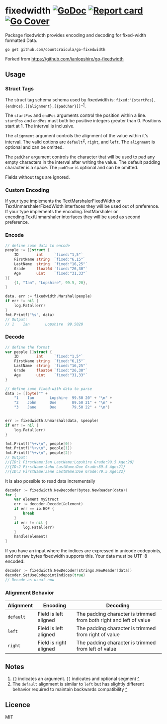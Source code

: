# fixedwidth [![GoDoc](https://pkg.go.dev/github.com/countcraicula/go-fixedwidth?status.svg)](http://pkg.go.dev/github.com/countcraicula/go-fixedwidth) [![Report card](https://goreportcard.com/badge/github.com/countcraicula/go-fixedwidth)](https://goreportcard.com/report/github.com/countcraicula/go-fixedwidth) [![Go Cover](http://gocover.io/_badge/github.com/countcraicula/go-fixedwidth)](http://gocover.io/github.com/countcraicula/go-fixedwidth)

Package fixedwidth provides encoding and decoding for fixed-width formatted Data.

`go get github.com/countcraicula/go-fixedwidth`


Forked from https://github.com/ianlopshire/go-fixedwidth

## Usage

### Struct Tags

The struct tag schema schema used by fixedwidth is: `fixed:"{startPos},{endPos},[{alignment},[{padChar}]]"`<sup id="a1">[1](#f1)</sup>.

The `startPos` and `endPos` arguments control the position within a line. `startPos` and `endPos` must both be positive integers greater than 0. Positions start at 1. The interval is inclusive. 

The `alignment` argument controls the alignment of the value within it's interval. The valid options are `default`<sup id="a2">[2](#f2)</sup>, `right`, and `left`. The `alignment` is optional and can be omitted.

The `padChar` argument controls the character that will be used to pad any empty characters in the interval after writing the value. The default padding character is a space. The `padChar` is optional and can be omitted.

Fields without tags are ignored.

### Custom Encoding

If your type implements the TextMarshalerFixedWidth or TextUnmarshalerFixedWidth interfaces they will be used out of preference.
If your type implements the encoding.TextMarshaler or encoding.TextUnmarshaler interfaces they will be used as second preference.

### Encode
```go
// define some data to encode
people := []struct {
    ID        int     `fixed:"1,5"`
    FirstName string  `fixed:"6,15"`
    LastName  string  `fixed:"16,25"`
    Grade     float64 `fixed:"26,30"`
    Age       uint    `fixed:"31,33"`
}{
    {1, "Ian", "Lopshire", 99.5, 20},
}

data, err := fixedwidth.Marshal(people)
if err != nil {
    log.Fatal(err)
}
fmt.Printf("%s", data)
// Output:
// 1    Ian       Lopshire  99.5020
```

### Decode
```go
// define the format
var people []struct {
    ID        int     `fixed:"1,5"`
    FirstName string  `fixed:"6,15"`
    LastName  string  `fixed:"16,25"`
    Grade     float64 `fixed:"26,30"`
    Age       uint    `fixed:"31,33"`
}

// define some fixed-with data to parse
data := []byte("" +
    "1    Ian       Lopshire  99.50 20" + "\n" +
    "2    John      Doe       89.50 21" + "\n" +
    "3    Jane      Doe       79.50 22" + "\n")


err := fixedwidth.Unmarshal(data, &people)
if err != nil {
    log.Fatal(err)
}

fmt.Printf("%+v\n", people[0])
fmt.Printf("%+v\n", people[1])
fmt.Printf("%+v\n", people[2])
// Output:
//{ID:1 FirstName:Ian LastName:Lopshire Grade:99.5 Age:20}
//{ID:2 FirstName:John LastName:Doe Grade:89.5 Age:21}
//{ID:3 FirstName:Jane LastName:Doe Grade:79.5 Age:22}
```

It is also possible to read data incrementally

```go
decoder := fixedwidth.NewDecoder(bytes.NewReader(data))
for {
    var element myStruct
    err := decoder.Decode(&element)
    if err == io.EOF {
        break
    }
    if err != nil {
        log.Fatal(err)
    }
    handle(element)
}
```

If you have an input where the indices are expressed in unicode codepoints, and
not raw bytes fixedwidth supports this. Your data must be UTF-8 encoded:

```go
decoder := fixedwidth.NewDecoder(strings.NewReader(data))
decoder.SetUseCodepointIndices(true)
// Decode as usual now
```

### Alignment Behavior

| Alignment | Encoding | Decoding |
| --------- | -------- | -------- |
| `default` | Field is left aligned | The padding character is trimmed from both right and left of value |
| `left` | Field is left aligned | The padding character is trimmed from right of value |
| `right` | Field is right aligned | The padding character is trimmed from left of value |

## Notes
1. <span id="f1">`{}` indicates an argument. `[]` indicates and optional segment [^](#a1)</span>
2. <span id="f2">The `default` alignment is similar to `left` but has slightly different behavior required to maintain backwards compatibility [^](#a2)</span> 

## Licence
MIT
